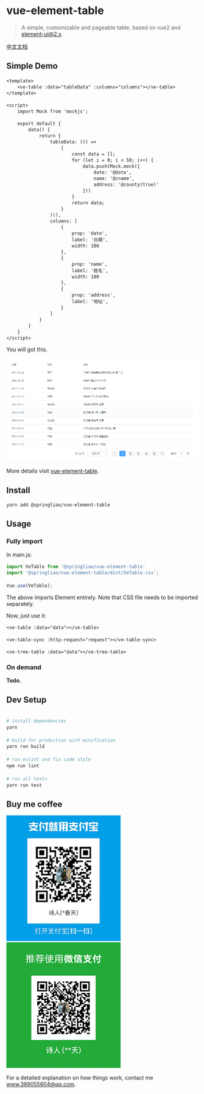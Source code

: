 # vue-element-table

> A simple, customizable and pageable table, based on vue2 and element-ui@2.x.

[中文文档](README.CN.md)

## Simple Demo

```
<template>
    <ve-table :data="tableData" :columns="columns"></ve-table>
</template>

<script>
    import Mock from 'mockjs';

    export default {
        data() {
            return {
                tableData: (() =>
                    {
                        const data = [];
                        for (let i = 0; i < 50; i++) {
                            data.push(Mock.mock({
                                date: '@date',
                                name: '@cname',
                                address: '@county(true)'
                            }))
                        }
                        return data;
                    }
                )(),
                columns: [
                    {
                        prop: 'date',
                        label: '日期',
                        width: 180
                    },
                    {
                        prop: 'name',
                        label: '姓名',
                        width: 180
                    },
                    {
                        prop: 'address',
                        label: '地址',
                    }
                ]
            }
        }
    }
</script>
```

You will got this.

![](./public/images/demo.png)

More details visit [vue-element-table](https://springliao.github.io/vue-element-table/).

## Install

```bash
yarn add @springliao/vue-element-table
```

## Usage

### Fully import

In main.js:

```js
import VeTable from '@springliao/vue-element-table'
import '@springliao/vue-element-table/dist/VeTable.css';

Vue.use(VeTable);
```

The above imports Element entirely. Note that CSS file needs to be imported separately.

Now, just use it:

```vue
<ve-table :data="data"></ve-table>

<ve-table-sync :http-request="request"></ve-table-sync>

<ve-tree-table :data="data"></ve-tree-table>
```

### On demand

<b>Todo.</b>

## Dev Setup

``` bash

# install dependencies
yarn

# build for production with minification
yarn run build

# run eslint and fix code style
npm run lint

# run all tests
yarn run test

```

## Buy me coffee

![](./public/images/alipay.png)
![](./public/images/wechatpay.png)

For a detailed explanation on how things work, contact me <www.389055604@qq.com>.
